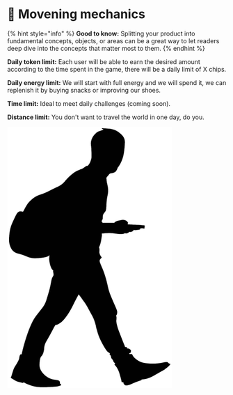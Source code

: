 # 🏃 Movening mechanics

{% hint style="info" %}
**Good to know:** Splitting your product into fundamental concepts, objects, or areas can be a great way to let readers deep dive into the concepts that matter most to them.
{% endhint %}

**Daily token limit:** Each user will be able to earn the desired amount according to the time spent in the game, there will be a daily limit of X chips.&#x20;

**Daily energy limit:** We will start with full energy and we will spend it, we can replenish it by buying snacks or improving our shoes.&#x20;

**Time limit:** Ideal to meet daily challenges (coming soon).&#x20;

**Distance limit:** You don't want to travel the world in one day, do you.



![](../.gitbook/assets/header5.png)

